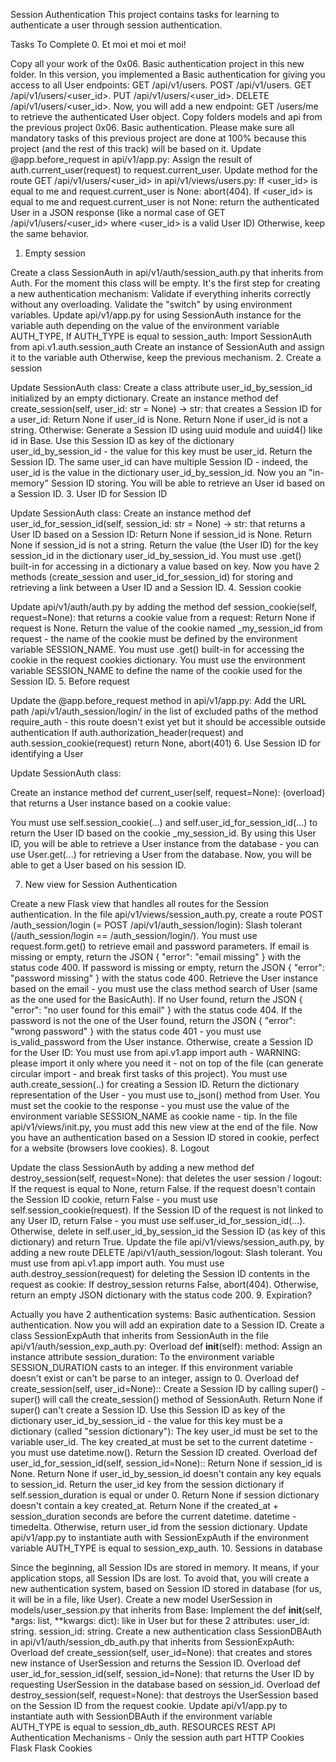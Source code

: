 Session Authentication
This project contains tasks for learning to authenticate a user through session authentication.

Tasks To Complete
 0. Et moi et moi et moi!

Copy all your work of the 0x06. Basic authentication project in this new folder.
In this version, you implemented a Basic authentication for giving you access to all User endpoints:
GET /api/v1/users.
POST /api/v1/users.
GET /api/v1/users/<user_id>.
PUT /api/v1/users/<user_id>.
DELETE /api/v1/users/<user_id>.
Now, you will add a new endpoint: GET /users/me to retrieve the authenticated User object.
Copy folders models and api from the previous project 0x06. Basic authentication.
Please make sure all mandatory tasks of this previous project are done at 100% because this project (and the rest of this track) will be based on it.
Update @app.before_request in api/v1/app.py:
Assign the result of auth.current_user(request) to request.current_user.
Update method for the route GET /api/v1/users/<user_id> in api/v1/views/users.py:
If <user_id> is equal to me and request.current_user is None: abort(404).
If <user_id> is equal to me and request.current_user is not None: return the authenticated User in a JSON response (like a normal case of GET /api/v1/users/<user_id> where <user_id> is a valid User ID)
Otherwise, keep the same behavior.
 1. Empty session

Create a class SessionAuth in api/v1/auth/session_auth.py that inherits from Auth. For the moment this class will be empty. It's the first step for creating a new authentication mechanism:
Validate if everything inherits correctly without any overloading.
Validate the "switch" by using environment variables.
Update api/v1/app.py for using SessionAuth instance for the variable auth depending on the value of the environment variable AUTH_TYPE, If AUTH_TYPE is equal to session_auth:
Import SessionAuth from api.v1.auth.session_auth
Create an instance of SessionAuth and assign it to the variable auth Otherwise, keep the previous mechanism.
 2. Create a session

Update SessionAuth class:
Create a class attribute user_id_by_session_id initialized by an empty dictionary.
Create an instance method def create_session(self, user_id: str = None) -> str: that creates a Session ID for a user_id:
Return None if user_id is None.
Return None if user_id is not a string.
Otherwise:
Generate a Session ID using uuid module and uuid4() like id in Base.
Use this Session ID as key of the dictionary user_id_by_session_id - the value for this key must be user_id.
Return the Session ID.
The same user_id can have multiple Session ID - indeed, the user_id is the value in the dictionary user_id_by_session_id.
Now you an "in-memory" Session ID storing. You will be able to retrieve an User id based on a Session ID.
 3. User ID for Session ID

Update SessionAuth class:
Create an instance method def user_id_for_session_id(self, session_id: str = None) -> str: that returns a User ID based on a Session ID:
Return None if session_id is None.
Return None if session_id is not a string.
Return the value (the User ID) for the key session_id in the dictionary user_id_by_session_id.
You must use .get() built-in for accessing in a dictionary a value based on key.
Now you have 2 methods (create_session and user_id_for_session_id) for storing and retrieving a link between a User ID and a Session ID.
 4. Session cookie

Update api/v1/auth/auth.py by adding the method def session_cookie(self, request=None): that returns a cookie value from a request:
Return None if request is None.
Return the value of the cookie named _my_session_id from request - the name of the cookie must be defined by the environment variable SESSION_NAME.
You must use .get() built-in for accessing the cookie in the request cookies dictionary.
You must use the environment variable SESSION_NAME to define the name of the cookie used for the Session ID.
 5. Before request

Update the @app.before_request method in api/v1/app.py:
Add the URL path /api/v1/auth_session/login/ in the list of excluded paths of the method require_auth - this route doesn't exist yet but it should be accessible outside authentication
If auth.authorization_header(request) and auth.session_cookie(request) return None, abort(401)
 6. Use Session ID for identifying a User

Update SessionAuth class:

Create an instance method def current_user(self, request=None): (overload) that returns a User instance based on a cookie value:

You must use self.session_cookie(...) and self.user_id_for_session_id(...) to return the User ID based on the cookie _my_session_id.
By using this User ID, you will be able to retrieve a User instance from the database - you can use User.get(...) for retrieving a User from the database.
Now, you will be able to get a User based on his session ID.

 7. New view for Session Authentication

Create a new Flask view that handles all routes for the Session authentication.
In the file api/v1/views/session_auth.py, create a route POST /auth_session/login (= POST /api/v1/auth_session/login):
Slash tolerant (/auth_session/login == /auth_session/login/).
You must use request.form.get() to retrieve email and password parameters.
If email is missing or empty, return the JSON { "error": "email missing" } with the status code 400.
If password is missing or empty, return the JSON { "error": "password missing" } with the status code 400.
Retrieve the User instance based on the email - you must use the class method search of User (same as the one used for the BasicAuth).
If no User found, return the JSON { "error": "no user found for this email" } with the status code 404.
If the password is not the one of the User found, return the JSON { "error": "wrong password" } with the status code 401 - you must use is_valid_password from the User instance.
Otherwise, create a Session ID for the User ID:
You must use from api.v1.app import auth - WARNING: please import it only where you need it - not on top of the file (can generate circular import - and break first tasks of this project).
You must use auth.create_session(..) for creating a Session ID.
Return the dictionary representation of the User - you must use to_json() method from User.
You must set the cookie to the response - you must use the value of the environment variable SESSION_NAME as cookie name - tip.
In the file api/v1/views/init.py, you must add this new view at the end of the file.
Now you have an authentication based on a Session ID stored in cookie, perfect for a website (browsers love cookies).
 8. Logout

Update the class SessionAuth by adding a new method def destroy_session(self, request=None): that deletes the user session / logout:
If the request is equal to None, return False.
If the request doesn't contain the Session ID cookie, return False - you must use self.session_cookie(request).
If the Session ID of the request is not linked to any User ID, return False - you must use self.user_id_for_session_id(...).
Otherwise, delete in self.user_id_by_session_id the Session ID (as key of this dictionary) and return True.
Update the file api/v1/views/session_auth.py, by adding a new route DELETE /api/v1/auth_session/logout:
Slash tolerant.
You must use from api.v1.app import auth.
You must use auth.destroy_session(request) for deleting the Session ID contents in the request as cookie:
If destroy_session returns False, abort(404).
Otherwise, return an empty JSON dictionary with the status code 200.
 9. Expiration?

Actually you have 2 authentication systems:
Basic authentication.
Session authentication.
Now you will add an expiration date to a Session ID.
Create a class SessionExpAuth that inherits from SessionAuth in the file api/v1/auth/session_exp_auth.py:
Overload def __init__(self): method:
Assign an instance attribute session_duration:
To the environment variable SESSION_DURATION casts to an integer.
If this environment variable doesn't exist or can't be parse to an integer, assign to 0.
Overload def create_session(self, user_id=None)::
Create a Session ID by calling super() - super() will call the create_session() method of SessionAuth.
Return None if super() can't create a Session ID.
Use this Session ID as key of the dictionary user_id_by_session_id - the value for this key must be a dictionary (called "session dictionary"):
The key user_id must be set to the variable user_id.
The key created_at must be set to the current datetime - you must use datetime.now().
Return the Session ID created.
Overload def user_id_for_session_id(self, session_id=None)::
Return None if session_id is None.
Return None if user_id_by_session_id doesn't contain any key equals to session_id.
Return the user_id key from the session dictionary if self.session_duration is equal or under 0.
Return None if session dictionary doesn't contain a key created_at.
Return None if the created_at + session_duration seconds are before the current datetime. datetime - timedelta.
Otherwise, return user_id from the session dictionary.
Update api/v1/app.py to instantiate auth with SessionExpAuth if the environment variable AUTH_TYPE is equal to session_exp_auth.
 10. Sessions in database

Since the beginning, all Session IDs are stored in memory. It means, if your application stops, all Session IDs are lost.
To avoid that, you will create a new authentication system, based on Session ID stored in database (for us, it will be in a file, like User).
Create a new model UserSession in models/user_session.py that inherits from Base:
Implement the def __init__(self, *args: list, **kwargs: dict): like in User but for these 2 attributes:
user_id: string.
session_id: string.
Create a new authentication class SessionDBAuth in api/v1/auth/session_db_auth.py that inherits from SessionExpAuth:
Overload def create_session(self, user_id=None): that creates and stores new instance of UserSession and returns the Session ID.
Overload def user_id_for_session_id(self, session_id=None): that returns the User ID by requesting UserSession in the database based on session_id.
Overload def destroy_session(self, request=None): that destroys the UserSession based on the Session ID from the request cookie.
Update api/v1/app.py to instantiate auth with SessionDBAuth if the environment variable AUTH_TYPE is equal to session_db_auth.
RESOURCES
 REST API Authentication Mechanisms - Only the session auth part
 HTTP Cookies
 Flask
 Flask Cookies
